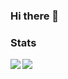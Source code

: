 ### Hi there 👋

### Stats
<img align="left" src="https://github-readme-stats.vercel.app/api?username=theonlywalrus&count_private=true&line_height=21&show_icons=true&hide_border=true"/>
<img align="left" src="https://github-readme-stats.vercel.app/api/top-langs/?username=theonlywalrus&layout=compact&card_width=250&hide_border=true&langs_count=8"/>
